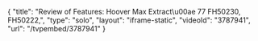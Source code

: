 {
    "title": "Review of Features: Hoover Max Extract\u00ae 77 FH50230, FH50222,",
    "type": "solo",
    "layout": "iframe-static",
    "videoId": "3787941",
    "url": "\/tvpembed\/3787941"
}